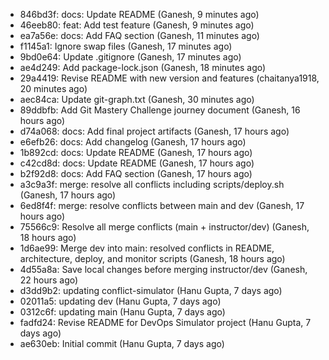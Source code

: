 - 846bd3f: docs: Update README (Ganesh, 9 minutes ago)
- 46eeb80: feat: Add test feature (Ganesh, 9 minutes ago)
- ea7a56e: docs: Add FAQ section (Ganesh, 11 minutes ago)
- f1145a1: Ignore swap files (Ganesh, 17 minutes ago)
- 9bd0e64: Update .gitignore (Ganesh, 17 minutes ago)
- ae4d249: Add package-lock.json (Ganesh, 18 minutes ago)
- 29a4419: Revise README with new version and features (chaitanya1918, 20 minutes ago)
- aec84ca: Update git-graph.txt (Ganesh, 30 minutes ago)
- 89ddbfb: Add Git Mastery Challenge journey document (Ganesh, 16 hours ago)
- d74a068: docs: Add final project artifacts (Ganesh, 17 hours ago)
- e6efb26: docs: Add changelog (Ganesh, 17 hours ago)
- 1b892cd: docs: Update README (Ganesh, 17 hours ago)
- c42cd8d: docs: Update README (Ganesh, 17 hours ago)
- b2f92d8: docs: Add FAQ section (Ganesh, 17 hours ago)
- a3c9a3f: merge: resolve all conflicts including scripts/deploy.sh (Ganesh, 17 hours ago)
- 6ed8f4f: merge: resolve conflicts between main and dev (Ganesh, 17 hours ago)
- 75566c9: Resolve all merge conflicts (main + instructor/dev) (Ganesh, 18 hours ago)
- 1d6ae99: Merge dev into main: resolved conflicts in README, architecture, deploy, and monitor scripts (Ganesh, 18 hours ago)
- 4d55a8a: Save local changes before merging instructor/dev (Ganesh, 22 hours ago)
- d3dd9b2: updating conflict-simulator (Hanu Gupta, 7 days ago)
- 02011a5: updating dev (Hanu Gupta, 7 days ago)
- 0312c6f: updating main (Hanu Gupta, 7 days ago)
- fadfd24: Revise README for DevOps Simulator project (Hanu Gupta, 7 days ago)
- ae630eb: Initial commit (Hanu Gupta, 7 days ago)